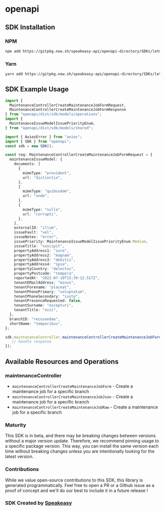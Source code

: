# openapi

<!-- Start SDK Installation -->
## SDK Installation

### NPM

```bash
npm add https://gitpkg.now.sh/speakeasy-api/openapi-directory/SDKs/letmc.com/maintenance/v3-maintenance/typescript
```

### Yarn

```bash
yarn add https://gitpkg.now.sh/speakeasy-api/openapi-directory/SDKs/letmc.com/maintenance/v3-maintenance/typescript
```
<!-- End SDK Installation -->

## SDK Example Usage
<!-- Start SDK Example Usage -->
```typescript
import {
  MaintenanceControllerCreateMaintenanceJobFormRequest,
  MaintenanceControllerCreateMaintenanceJobFormResponse
} from "openapi/dist/sdk/models/operations";
import {
  MaintenanceIssueModelIssuePriorityEnum,
} from "openapi/dist/sdk/models/shared";

import { AxiosError } from "axios";
import { SDK } from "openapi";
const sdk = new SDK();

const req: MaintenanceControllerCreateMaintenanceJobFormRequest = {
  maintenanceIssueModel: {
    documents: [
      {
        mimeType: "provident",
        url: "distinctio",
      },
      {
        mimeType: "quibusdam",
        url: "unde",
      },
      {
        mimeType: "nulla",
        url: "corrupti",
      },
    ],
    externalID: "illum",
    issueFault: "vel",
    issueNotes: "error",
    issuePriority: MaintenanceIssueModelIssuePriorityEnum.Medium,
    issueTitle: "suscipit",
    propertyAddress1: "iure",
    propertyAddress2: "magnam",
    propertyAddress3: "debitis",
    propertyAddress4: "ipsa",
    propertyCountry: "delectus",
    propertyPostcode: "tempora",
    reportedAt: "2022-07-10T15:39:12.517Z",
    tenantEMailAddress: "minus",
    tenantForename: "placeat",
    tenantPhonePrimary: "voluptatum",
    tenantPhoneSecondary: "iusto",
    tenantPresenceRequested: false,
    tenantSurname: "excepturi",
    tenantTitle: "nisi",
  },
  branchID: "recusandae",
  shortName: "temporibus",
};

sdk.maintenanceController.maintenanceControllerCreateMaintenanceJobForm(req).then((res: MaintenanceControllerCreateMaintenanceJobFormResponse | AxiosError) => {
   // handle response
});
```
<!-- End SDK Example Usage -->

<!-- Start SDK Available Operations -->
## Available Resources and Operations


### maintenanceController

* `maintenanceControllerCreateMaintenanceJobForm` - Create a maintenance job for a specific branch
* `maintenanceControllerCreateMaintenanceJobJson` - Create a maintenance job for a specific branch
* `maintenanceControllerCreateMaintenanceJobRaw` - Create a maintenance job for a specific branch
<!-- End SDK Available Operations -->

### Maturity

This SDK is in beta, and there may be breaking changes between versions without a major version update. Therefore, we recommend pinning usage
to a specific package version. This way, you can install the same version each time without breaking changes unless you are intentionally
looking for the latest version.

### Contributions

While we value open-source contributions to this SDK, this library is generated programmatically.
Feel free to open a PR or a Github issue as a proof of concept and we'll do our best to include it in a future release !

### SDK Created by [Speakeasy](https://docs.speakeasyapi.dev/docs/using-speakeasy/client-sdks)

